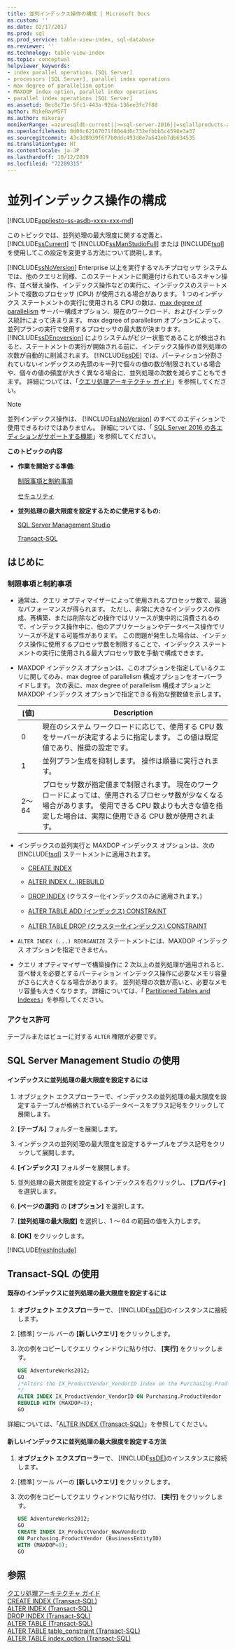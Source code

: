 ```yaml
---
title: 並列インデックス操作の構成 | Microsoft Docs
ms.custom: ''
ms.date: 02/17/2017
ms.prod: sql
ms.prod_service: table-view-index, sql-database
ms.reviewer: ''
ms.technology: table-view-index
ms.topic: conceptual
helpviewer_keywords:
- index parallel operations [SQL Server]
- processors [SQL Server], parallel index operations
- max degree of parallelism option
- MAXDOP index option, parallel index operations
- parallel index operations [SQL Server]
ms.assetid: 8ec8c71e-5fc1-443a-92da-136ee3fc7f88
author: MikeRayMSFT
ms.author: mikeray
monikerRange: =azuresqldb-current||>=sql-server-2016||=sqlallproducts-allversions||>=sql-server-linux-2017||=azuresqldb-mi-current
ms.openlocfilehash: 8d06c62167071f8044d6c732efbbb5c4590e3a37
ms.sourcegitcommit: 43c3d8939f6f7b0ddc493d8e7a643eb7db634535
ms.translationtype: HT
ms.contentlocale: ja-JP
ms.lasthandoff: 10/12/2019
ms.locfileid: "72289315"
---
```

# <a name="configure-parallel-index-operations"></a>並列インデックス操作の構成
[!INCLUDE[appliesto-ss-asdb-xxxx-xxx-md](../../includes/appliesto-ss-asdb-xxxx-xxx-md.md)]

このトピックでは、並列処理の最大限度に関する定義と、 [!INCLUDE[ssCurrent](../../includes/sscurrent-md.md)] で [!INCLUDE[ssManStudioFull](../../includes/ssmanstudiofull-md.md)] または [!INCLUDE[tsql](../../includes/tsql-md.md)]を使用してこの設定を変更する方法について説明します。 

[!INCLUDE[ssNoVersion](../../includes/ssnoversion-md.md)] Enterprise 以上を実行するマルチプロセッサ システムでは、他のクエリと同様、このステートメントに関連付けられているスキャン操作、並べ替え操作、インデックス操作などの実行に、インデックスのステートメントで複数のプロセッサ (CPU) が使用される場合があります。 1 つのインデックス ステートメントの実行に使用される CPU の数は、[max degree of parallelism](../../database-engine/configure-windows/configure-the-max-degree-of-parallelism-server-configuration-option.md) サーバー構成オプション、現在のワークロード、およびインデックス統計によって決まります。 max degree of parallelism オプションによって、並列プランの実行で使用するプロセッサの最大数が決まります。 [!INCLUDE[ssDEnoversion](../../includes/ssdenoversion-md.md)] によりシステムがビジー状態であることが検出されると、ステートメントの実行が開始される前に、インデックス操作の並列処理の次数が自動的に削減されます。 [!INCLUDE[ssDE](../../includes/ssde-md.md)] では、パーティション分割されていないインデックスの先頭のキー列で個々の値の数が制限されている場合や、個々の値の頻度が大きく異なる場合に、並列処理の次数を減らすこともできます。 詳細については、「[クエリ処理アーキテクチャ ガイド](../../relational-databases/query-processing-architecture-guide.md#parallel-query-processing)」を参照してください。 
  
> [!NOTE]  
> 並列インデックス操作は、 [!INCLUDE[ssNoVersion](../../includes/ssnoversion-md.md)] のすべてのエディションで使用できるわけではありません。 詳細については、「 [SQL Server 2016 の各エディションがサポートする機能](../../sql-server/editions-and-components-of-sql-server-2016.md)」を参照してください。  
  
 **このトピックの内容**  
  
-   **作業を開始する準備:**  
  
     [制限事項と制約事項](#Restrictions)  
  
     [セキュリティ](#Security)  
  
-   **並列処理の最大限度を設定するために使用するもの:**  
  
     [SQL Server Management Studio](#SSMSProcedure)  
  
     [Transact-SQL](#TsqlProcedure)  
  
##  <a name="BeforeYouBegin"></a> はじめに  
  
###  <a name="Restrictions"></a> 制限事項と制約事項  
  
-   通常は、クエリ オプティマイザーによって使用されるプロセッサ数で、最適なパフォーマンスが得られます。 ただし、非常に大きなインデックスの作成、再構築、または削除などの操作ではリソースが集中的に消費されるので、インデックス操作中に、他のアプリケーションやデータベース操作でリソースが不足する可能性があります。 この問題が発生した場合は、インデックス操作に使用するプロセッサ数を制限することで、インデックス ステートメントの実行に使用される最大プロセッサ数を手動で構成できます。  
  
-   MAXDOP インデックス オプションは、このオプションを指定しているクエリに関してのみ、max degree of parallelism 構成オプションをオーバーライドします。 次の表に、max degree of parallelism 構成オプションと MAXDOP インデックス オプションで指定できる有効な整数値を示します。  
  
    |[値]|Description|  
    |-----------|-----------------|  
    |0|現在のシステム ワークロードに応じて、使用する CPU 数をサーバーが決定するように指定します。 この値は既定値であり、推奨の設定です。|  
    |1|並列プラン生成を抑制します。 操作は順番に実行されます。|  
    |2～64|プロセッサ数が指定値まで制限されます。 現在のワークロードによっては、使用されるプロセッサ数が少なくなる場合があります。 使用できる CPU 数よりも大きな値を指定した場合は、実際に使用できる CPU 数が使用されます。|  
  
-   インデックスの並列実行と MAXDOP インデックス オプションは、次の [!INCLUDE[tsql](../../includes/tsql-md.md)] ステートメントに適用されます。  
  
    -   [CREATE INDEX](../../t-sql/statements/create-index-transact-sql.md)  
  
    -   [ALTER INDEX (...)REBUILD](../../t-sql/statements/alter-index-transact-sql.md)  
  
    -   [DROP INDEX](../../t-sql/statements/drop-index-transact-sql.md) (クラスター化インデックスのみに適用されます。)  
  
    -   [ALTER TABLE ADD (インデックス) CONSTRAINT](../../t-sql/statements/alter-table-table-constraint-transact-sql.md) 
  
    -   [ALTER TABLE DROP (クラスター化インデックス) CONSTRAINT](../../t-sql/statements/alter-table-table-constraint-transact-sql.md)   
  
-   `ALTER INDEX (...) REORGANIZE` ステートメントには、MAXDOP インデックス オプションを指定できません。  
  
-   クエリ オプティマイザーで構築操作に 2 次以上の並列処理が適用されると、並べ替えを必要とするパーティション インデックス操作に必要なメモリ容量がさらに大きくなる場合があります。 並列処理の次数が高いと、必要なメモリ容量も大きくなります。 詳細については、「 [Partitioned Tables and Indexes](../../relational-databases/partitions/partitioned-tables-and-indexes.md)」を参照してください。  
  
###  <a name="Security"></a> <a name="Permissions"></a> アクセス許可  
 テーブルまたはビューに対する `ALTER` 権限が必要です。  
  
##  <a name="SSMSProcedure"></a> SQL Server Management Studio の使用  
  
#### <a name="to-set-max-degree-of-parallelism-on-an-index"></a>インデックスに並列処理の最大限度を設定するには  
  
1.  オブジェクト エクスプローラーで、インデックスの並列処理の最大限度を設定するテーブルが格納されているデータベースをプラス記号をクリックして展開します。  
  
2.  **[テーブル]** フォルダーを展開します。  
  
3.  インデックスの並列処理の最大限度を設定するテーブルをプラス記号をクリックして展開します。  
  
4.  **[インデックス]** フォルダーを展開します。  
  
5.  並列処理の最大限度を設定するインデックスを右クリックし、 **[プロパティ]** を選択します。  
  
6.  **[ページの選択]** の **[オプション]** を選択します。  
  
7.  **[並列処理の最大限度]** を選択し、1 ～ 64 の範囲の値を入力します。  
  
8.  **[OK]** をクリックします。  

[!INCLUDE[freshInclude](../../includes/paragraph-content/fresh-note-steps-feedback.md)]

##  <a name="TsqlProcedure"></a> Transact-SQL の使用  
  
#### <a name="to-set-max-degree-of-parallelism-on-an-existing-index"></a>既存のインデックスに並列処理の最大限度を設定するには  
  
1.  **オブジェクト エクスプローラー**で、 [!INCLUDE[ssDE](../../includes/ssde-md.md)]のインスタンスに接続します。  
  
2.  [標準] ツール バーの **[新しいクエリ]** をクリックします。  
  
3.  次の例をコピーしてクエリ ウィンドウに貼り付け、 **[実行]** をクリックします。  
  
    ```sql  
    USE AdventureWorks2012;   
    GO  
    /*Alters the IX_ProductVendor_VendorID index on the Purchasing.ProductVendor table so that, if the server has eight or more processors, the Database Engine will limit the execution of the index operation to eight or fewer processors.  
    */  
    ALTER INDEX IX_ProductVendor_VendorID ON Purchasing.ProductVendor  
    REBUILD WITH (MAXDOP=8);   
    GO  
    ```  
  
 詳細については、「[ALTER INDEX &#40;Transact-SQL&#41;](../../t-sql/statements/alter-index-transact-sql.md)」を参照してください。  
  
#### <a name="set-max-degree-of-parallelism-on-a-new-index"></a>新しいインデックスに並列処理の最大限度を設定する方法  
  
1.  **オブジェクト エクスプローラー**で、 [!INCLUDE[ssDE](../../includes/ssde-md.md)]のインスタンスに接続します。  
  
2.  [標準] ツール バーの **[新しいクエリ]** をクリックします。  
  
3.  次の例をコピーしてクエリ ウィンドウに貼り付け、 **[実行]** をクリックします。  
  
    ```sql  
    USE AdventureWorks2012;  
    GO  
    CREATE INDEX IX_ProductVendor_NewVendorID   
    ON Purchasing.ProductVendor (BusinessEntityID)  
    WITH (MAXDOP=8);  
    GO  
    ```  
 
## <a name="see-also"></a>参照
[クエリ処理アーキテクチャ ガイド](../../relational-databases/query-processing-architecture-guide.md#parallel-query-processing)    
[CREATE INDEX &#40;Transact-SQL&#41;](../../t-sql/statements/create-index-transact-sql.md)     
[ALTER INDEX &#40;Transact-SQL&#41;](../../t-sql/statements/alter-index-transact-sql.md)     
[DROP INDEX &#40;Transact-SQL&#41;](../../t-sql/statements/drop-index-transact-sql.md)      
[ALTER TABLE &#40;Transact-SQL&#41;](../../t-sql/statements/alter-table-transact-sql.md)      
[ALTER TABLE table_constraint &#40;Transact-SQL&#41;](../../t-sql/statements/alter-table-table-constraint-transact-sql.md)       
[ALTER TABLE index_option &#40;Transact-SQL&#41;](../../t-sql/statements/alter-table-index-option-transact-sql.md)    

